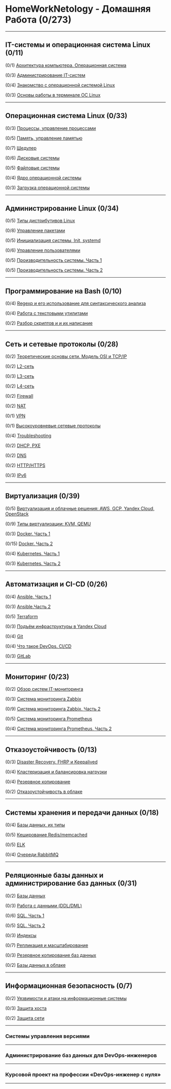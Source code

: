 # HomeWorkNetology - Домашняя Работа (0/273)
-------

## IT-системы и операционная система Linux (0/11)

  (0/1) [Архитектура компьютера. Операционная система](https://github.com/svpuzin/HomeWorkNetology/blob/main/IT-системы%20и%20операционная%20система%20Linux/Архитектура%20компьютера.%20Операционная%20система/homework.md)
  
  (0/3) [Администрирование IT-систем](https://github.com/svpuzin/HomeWorkNetology/blob/main/IT-системы%20и%20операционная%20система%20Linux/Администрирование%20IT-систем/homework.md)

  (0/4) [Знакомство с операционной системой Linux](https://github.com/svpuzin/HomeWorkNetology/blob/main/IT-системы%20и%20операционная%20система%20Linux/Знакомство%20с%20операционной%20системой%20Linux/homework.md)

  (0/3) [Основы работы в терминале ОС Linux](https://github.com/svpuzin/HomeWorkNetology/blob/main/IT-системы%20и%20операционная%20система%20Linux/Основы%20работы%20в%20терминале%20ОС%20Linux/homework.md)

-----

## Операционная система Linux (0/33)

  (0/3) [Процессы, управление процессами](https://github.com/svpuzin/HomeWorkNetology/blob/main/Операционная%20система%20Linux/Процессы%2C%20управление%20процессами/homework.md)

  (0/5) [Память, управление памятью](https://github.com/svpuzin/HomeWorkNetology/blob/main/Операционная%20система%20Linux/Память%2C%20управление%20памятью/homework.md)

  (0/7) [Шедулер](https://github.com/svpuzin/HomeWorkNetology/blob/main/Операционная%20система%20Linux/Шедулер/homework.md)

  (0/6) [Дисковые системы](https://github.com/svpuzin/HomeWorkNetology/blob/main/Операционная%20система%20Linux/Дисковые%20системы/homework.md)

  (0/5) [Файловые системы](https://github.com/svpuzin/HomeWorkNetology/blob/main/Операционная%20система%20Linux/Файловые%20системы/homework.md)

  (0/4) [Ядро операционной системы](https://github.com/svpuzin/HomeWorkNetology/blob/main/Операционная%20система%20Linux/Ядро%20операционной%20системы/homework.md)

  (0/3) [Загрузка операционной системы](https://github.com/svpuzin/HomeWorkNetology/blob/main/Операционная%20система%20Linux/Загрузка%20операционной%20системы/homework.md)

  -----

## Администрирование Linux (0/34)

  (0/5) [Типы дистрибутивов Linux](https://github.com/svpuzin/HomeWorkNetology/blob/main/Администрирование%20Linux/Типы%20дистрибутивов%20Linux/homework.md)

  (0/8) [Управление пакетами](https://github.com/svpuzin/HomeWorkNetology/blob/main/Администрирование%20Linux/Управление%20пакетами/homework.md)

  (0/5) [Инициализация системы, Init, systemd](https://github.com/svpuzin/HomeWorkNetology/blob/main/Администрирование%20Linux/Инициализация%20системы%2C%20Init%2C%20systemd/homework.md)

  (0/6) [Управление пользователями](https://github.com/svpuzin/HomeWorkNetology/blob/main/Администрирование%20Linux/Управление%20пользователями/homework.md)

  (0/5) [Производительность системы. Часть 1](https://github.com/svpuzin/HomeWorkNetology/blob/main/Администрирование%20Linux/Производительность%20системы.%20Часть%201/homework.md)

  (0/5) [Производительность системы. Часть 2](https://github.com/svpuzin/HomeWorkNetology/blob/main/Администрирование%20Linux/Производительность%20системы.%20Часть%202/homework.md)

  -----
  
## Программирование на Bash (0/10)

  (0/4) [Regexp и его использование для синтаксического анализа](https://github.com/svpuzin/HomeWorkNetology/blob/main/Программирование%20на%20Bash/Regexp%20и%20его%20использование%20для%20синтаксического%20анализа/homework.md)

  (0/4) [Работа с текстовыми утилитами](https://github.com/svpuzin/HomeWorkNetology/blob/main/Программирование%20на%20Bash/Работа%20с%20текстовыми%20утилитами/homework.md)

  (0/2) [Разбор скриптов и и их написание](https://github.com/svpuzin/HomeWorkNetology/blob/main/Программирование%20на%20Bash/Разбор%20скриптов%20и%20и%20их%20написание/homework.md)

  -----

## Сеть и сетевые протоколы (0/28)

  (0/2) [Теоретические основы сети. Модель OSI и TCP/IP](https://github.com/svpuzin/HomeWorkNetology/blob/main/Сеть%20и%20сетевые%20протоколы/Теоретические%20основы%20сети/homework.md)

  (0/2) [L2-сеть](https://github.com/svpuzin/HomeWorkNetology/blob/main/Сеть%20и%20сетевые%20протоколы/L2-сеть/homework.md)

  (0/3) [L3-сеть](https://github.com/svpuzin/HomeWorkNetology/blob/main/Сеть%20и%20сетевые%20протоколы/L3-сеть/homework.md)

  (0/2) [L4-сеть](https://github.com/svpuzin/HomeWorkNetology/blob/main/Сеть%20и%20сетевые%20протоколы/L4-сеть/homework.md)

  (0/2) [Firewall](https://github.com/svpuzin/HomeWorkNetology/blob/main/Сеть%20и%20сетевые%20протоколы/Firewall/homework.md)

  (0/2) [NAT](https://github.com/svpuzin/HomeWorkNetology/blob/main/Сеть%20и%20сетевые%20протоколы/NAT/homework.md)

  (0/1) [VPN](https://github.com/svpuzin/HomeWorkNetology/blob/main/Сеть%20и%20сетевые%20протоколы/VPN/homework.md)

  (0/1) [Высокоуровневые сетевые протоколы](https://github.com/svpuzin/HomeWorkNetology/blob/main/Сеть%20и%20сетевые%20протоколы/Высокоуровневые%20сетевые%20протоколы/homework.md)

  (0/4) [Troubleshooting](https://github.com/svpuzin/HomeWorkNetology/blob/main/Сеть%20и%20сетевые%20протоколы/Troubleshooting/homework.md)

  (0/2) [DHCP, PXE](https://github.com/svpuzin/HomeWorkNetology/blob/main/Сеть%20и%20сетевые%20протоколы/DHCP%2C%20PXE/homework.md)

  (0/2) [DNS](https://github.com/svpuzin/HomeWorkNetology/blob/main/Сеть%20и%20сетевые%20протоколы/DNS/homework.md)

  (0/2) [HTTP/HTTPS](https://github.com/svpuzin/HomeWorkNetology/blob/main/Сеть%20и%20сетевые%20протоколы/HTTP%20HTTPS/homework.md)

  (0/3) [IPv6](https://github.com/svpuzin/HomeWorkNetology/blob/main/Сеть%20и%20сетевые%20протоколы/IPv6/homework.md)

  -----

## Виртуализация (0/39)

  (0/5) [Виртуализация и облачные решения: AWS, GCP, Yandex Cloud, OpenStack](https://github.com/svpuzin/HomeWorkNetology/blob/main/Виртуализация/Виртуализация%20и%20облачные%20решения.%20AWS%2C%20GCP%2C%20Яндекс.Облако%2C%20Openstack/homemade.md)

  (0/9) [Типы виртуализации: KVM, QEMU](https://github.com/svpuzin/HomeWorkNetology/blob/main/Виртуализация/Типы%20виртуализаций%20KVM,%20QEMU/homemade.md)

  (0/3) [Docker. Часть 1](https://github.com/svpuzin/HomeWorkNetology/blob/main/Виртуализация/Docker/homework.md)

  (0/15) [Docker. Часть 2](https://github.com/svpuzin/HomeWorkNetology/blob/main/Виртуализация/Docker.%20Часть%202/homework.md)

  (0/4) [Kubernetes. Часть 1](https://github.com/svpuzin/HomeWorkNetology/blob/main/Виртуализация/Kubernetes/homework.md)

  (0/3) [Kubernetes. Часть 2](https://github.com/svpuzin/HomeWorkNetology/blob/main/Виртуализация/Kubernetes.%20Часть%202/homework.md)

  -----

## Автоматизация и CI-СD (0/26)

  (0/4) [Ansible. Часть 1](https://github.com/svpuzin/HomeWorkNetology/blob/main/Автоматизация%20и%20CI-СD/Ansible.%20Часть%201/homework.md)

  (0/3) [Ansible.Часть 2](https://github.com/svpuzin/HomeWorkNetology/blob/main/Автоматизация%20и%20CI-СD/Ansible.Часть%202/homework.md)

  (0/5) [Terraform](https://github.com/svpuzin/HomeWorkNetology/blob/main/Автоматизация%20и%20CI-СD/Terraform/homework.md)

  (0/3) [Подъём инфраструктуры в Yandex Cloud](https://github.com/svpuzin/HomeWorkNetology/blob/main/Автоматизация%20и%20CI-СD/Подъём%20инфраструктуры%20в%20Yandex%20Cloud/homework.md)

  (0/4) [Git](https://github.com/svpuzin/HomeWorkNetology/blob/main/Автоматизация%20и%20CI-СD/Git/homework.md)

  (0/4) [Что такое DevOps. СI/СD](https://github.com/svpuzin/HomeWorkNetology/blob/main/Автоматизация%20и%20CI-СD/Что%20такое%20DevOps.%20СI-СD/homework.md)

  (0/3) [GitLab](https://github.com/svpuzin/HomeWorkNetology/blob/main/Автоматизация%20и%20CI-СD/GitLab/homework.md)

  -----

## Мониторинг (0/23)

  (0/2) [Обзор систем IT-мониторинга](https://github.com/svpuzin/HomeWorkNetology/blob/main/Мониторинг/Обзор%20систем%20IT-мониторинга/homework.md)

  (0/3) [Система мониторинга Zabbix](https://github.com/svpuzin/HomeWorkNetology/blob/main/Мониторинг/Система%20мониторинга%20Zabbix/homework.md)

  (0/9) [Система мониторинга Zabbix. Часть 2](https://github.com/svpuzin/HomeWorkNetology/blob/main/Мониторинг/Система%20мониторинга%20Zabbix.%20Часть%202/homework.md)

  (0/5) [Система мониторинга Prometheus](https://github.com/svpuzin/HomeWorkNetology/blob/main/Мониторинг/Система%20мониторинга%20Prometheus/homework.md)

  (0/4) [Система мониторинга Prometheus. Часть 2](https://github.com/svpuzin/HomeWorkNetology/blob/main/Мониторинг/Система%20мониторинга%20Prometheus.%20Часть%202/homework.md)

  -----

## Отказоустойчивость (0/13)

  (0/3) [Disaster Recovery. FHRP и Keepalived](https://github.com/svpuzin/HomeWorkNetology/blob/main/Отказоустойчивость/Disaster%20Recovery.%20FHRP%20и%20Keepalived/homework.md)

  (0/4) [Кластеризация и балансировка нагрузки](https://github.com/svpuzin/HomeWorkNetology/blob/main/Отказоустойчивость/Кластеризация%20и%20балансировка%20нагрузки/homework.md)

  (0/4) [Резервное копирование](https://github.com/svpuzin/HomeWorkNetology/blob/main/Отказоустойчивость/Резервное%20копирование/homework.md)

  (0/2) [Отказоустойчивость в облаке](https://github.com/svpuzin/HomeWorkNetology/blob/main/Отказоустойчивость/Отказоустойчивость%20в%20облаке/homework.md)

  -----

## Системы хранения и передачи данных (0/18)

  (0/4) [Базы данных, их типы](https://github.com/svpuzin/HomeWorkNetology/blob/main/Системы%20хранения%20и%20передачи%20данных/Базы%20данных%2C%20их%20типы/homework.md)

  (0/5) [Кеширование Redis/memcached](https://github.com/svpuzin/HomeWorkNetology/blob/main/Системы%20хранения%20и%20передачи%20данных/Кеширование%20Redis-memcached/homework.md)

  (0/5) [ELK](https://github.com/svpuzin/HomeWorkNetology/blob/main/Системы%20хранения%20и%20передачи%20данных/ELK/homework.md)

  (0/4) [Очереди RabbitMQ](https://github.com/svpuzin/HomeWorkNetology/blob/main/Системы%20хранения%20и%20передачи%20данных/Очереди%20RabbitMQ/homework.md)

  -----

## Реляционные базы данных и администрирование баз данных (0/31)

  (0/2) [Базы данных](https://github.com/svpuzin/HomeWorkNetology/blob/main/Реляционные%20базы%20данных%20и%20администрирование%20баз%20данных/Базы%20данных/homework.md)

  (0/3) [Работа с данными (DDL/DML)](https://github.com/svpuzin/HomeWorkNetology/blob/main/Реляционные%20базы%20данных%20и%20администрирование%20баз%20данных/Работа%20с%20данными%20(DDL-DML)/homework.md)

  (0/6) [SQL. Часть 1](https://github.com/svpuzin/HomeWorkNetology/blob/main/Реляционные%20базы%20данных%20и%20администрирование%20баз%20данных/SQL.%20Часть%201/homework.md)

  (0/5) [SQL. Часть 2](https://github.com/svpuzin/HomeWorkNetology/blob/main/Реляционные%20базы%20данных%20и%20администрирование%20баз%20данных/SQL.%20Часть%202/homework.md)

  (0/3) [Индексы](https://github.com/svpuzin/HomeWorkNetology/blob/main/Реляционные%20базы%20данных%20и%20администрирование%20баз%20данных/Индексы/homework.md)

  (0/7) [Репликация и масштабирование](https://github.com/svpuzin/HomeWorkNetology/blob/main/Реляционные%20базы%20данных%20и%20администрирование%20баз%20данных/Репликация%20и%20масштабирование/homework.md)

  (0/3) [Резервное копирование баз данных](https://github.com/svpuzin/HomeWorkNetology/blob/main/Реляционные%20базы%20данных%20и%20администрирование%20баз%20данных/Резервное%20копирование%20баз%20данных/homework.md)

  (0/2) [Базы данных в облаке](https://github.com/svpuzin/HomeWorkNetology/blob/main/Реляционные%20базы%20данных%20и%20администрирование%20баз%20данных/Базы%20данных%20в%20облаке/homework.md)

  -----

## Информационная безопасность (0/7)

  (0/2) [Уязвимости и атаки на информационные системы](https://github.com/svpuzin/HomeWorkNetology/blob/main/Информационная%20безопасность/Уязвимости%20и%20атаки%20на%20информационные%20системы/homework.md)

  (0/3) [Защита хоста](https://github.com/svpuzin/HomeWorkNetology/blob/main/Информационная%20безопасность/Защита%20хоста/homework.md)

  (0/2) [Защита сети](https://github.com/svpuzin/HomeWorkNetology/blob/main/Информационная%20безопасность/Защита%20сети/homework.md)

  -----

### Системы управления версиями

  -----

### Администрирование баз данных для DevOps-инженеров

  -----

### Курсовой проект на профессии «DevOps-инженер с нуля»

  -----



